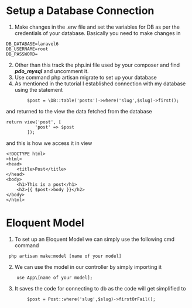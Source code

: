 # Setup a Database Connection

1. Make changes in the .env file and set the variables for DB as per the credentials of your database. Basically you need to make changes in 
```
DB_DATABASE=laravel6
DB_USERNAME=root
DB_PASSWORD=
```
2. Other than this track the php.ini file used by your composer and find ***pdo_mysql*** and uncomment it.
3. Use command php artisan migrate to set up your database
4. As mentioned in the tutorial I established connection with my database using the statement 
```
     	$post = \DB::table('posts')->where('slug',$slug)->first();
```
and returned to the view the data fetched from the database
```
return view('post', [
           'post' => $post 
        ]);
```
and this is how we access it in view
```
<!DOCTYPE html>
<html>
<head>
	<title>Post</title>
</head>
<body>
	<h1>This is a post</h1>
	<h2>{{ $post->body }}</h2>
</body>
</html>
```

# Eloquent Model

1. To set up an Eloquent Model we can simply use the following cmd command
```
 php artisan make:model [name of your model]
```
2. We can use the model in our controller by simply importing it
```
	use App\[name of your model];
```
3. It saves the code for connecting to db as the code will get simplified to
```
     	$post = Post::where('slug',$slug)->firstOrFail();
```
